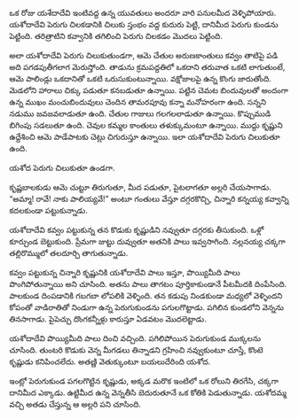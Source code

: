 ﻿ఒక రోజు యశేదాదేవి ఇంటివద్ద ఉన్న యువతులు అందరూ వారి పనులమీద వెళ్ళిపోయారు. యశోదాదేవి పెరుగు చిలకడానికి చిలుకు స్తంభం వద్ద కుదురు పెట్టి, దానిమీద పెరుగు కుండను పెట్టింది. తరిత్రాటిని కవ్వానికి తగిలించి పెరుగు చిలకడం మొదలు పెట్టింది. 

అలా యశోదాదేవి పెరుగు చిలుకుతుండగా, ఆమె చేతుల అరుణకాంతులు కవ్వం తాటిపై పడి అది పగడపుతీగలాగ మెరుస్తోంది. తాడును క్రమపద్దతిలో ఒకదాని తరువాత ఒకటి లాగుతుంటే, ఆమె పాలిండ్లు ఒకదానితో ఒకటి ఒరుసుకుంటున్నాయి. వక్షోజాలపై ఉన్న కొంగు జారుతోంది. మెడలోని హారాలు చిక్కు పడుతూ కనబడుతూ ఉన్నాయి. పట్టిన చెమట బిందువులతో అందంగా ఉన్న ముఖం మంచుబిందువులు చెందిన తామరపూవు కన్నా మనోహరంగా ఉంది. సన్నని నడుము జవజవలాడుతూ ఉంది. చేతుల గాజులు గలగలలాడుతూ ఉన్నాయి. కొప్పుముడి బిగింపు సడలుతూ ఉంది. చెవుల కమ్మల కాంతులు తళుక్కుమంటూ ఉన్నాయి. ముద్దు కృష్ణుని ఉద్దేశించి ఆమె పాడేపాటకు చెట్లు చిగురుస్తూ ఉన్నాయి. ఇలా యశోదాదేవి పెరుగు చిలుకుతూ ఉంది. 

యశోద పెరుగు చిలుకుతూ ఉండగా. 

కృష్ణబాలకుడు ఆమె చుట్టూ తిరుగుతూ, మీద పడుతూ, పైటలాగతూ అల్లరి చేయసాగాడు. “అమ్మా! రావే! నాకు పాలియ్యవే!” అంటూ గంతులు వేస్తూ దగ్గరకొచ్చి, చిన్నారి కన్నయ్య కవ్వాన్ని కదలకుండా పట్టుకున్నాడు. 

యశోదాదేవి కవ్వం పట్టుకున్న తన కొడుకు కృష్ణుడిని నవ్వుతూ దగ్గరకు తీసుకుంది. ఒళ్లో కూర్చుండ బెట్టుకుంది. ప్రేమగా జుట్టు దువ్వుతూ అతనికి పాలు ఇవ్వసాగింది. నల్లనయ్య చక్కగా తల్లిరొమ్ములో తలదూర్చి తాగుతున్నాడు. 

కవ్వం పట్టుకున్న చిన్నారి కృష్ణునికి యశోదాదేవి పాలు ఇస్తూ, పొయ్యిమీది పాలు పొంగిపోతున్నాయి అని చూసింది. అతను పాలు తాగటం పూర్తికాకుండానే పీటమీదకి దింపేసింది. పాలకుండ దింపడానికి గబగబా లోపలికి వెళ్ళింది. తన కడుపు నిండకుండా మధ్యలో వెళ్ళిందని కోపంతో వాడిరాతితో నిండుగా ఉన్న పెరుగుకుండను పగులగొట్టాడు. పగిలిన కుండలోని వెన్నను తినసాగాడు. పైపెచ్చు దొంగకన్నీళ్లు కారుస్తూ ఏడవటం మొదలెట్టాడు. 

యశోదాదేవి పొయ్యిమీది పాలు దించి వచ్చింది. పగిలిపోయిన పెరుగుకుండ ముక్కలను చూసింది. తుంటరి కొడుకు వెన్న మీగడలు తిన్నాడని గ్రహించి నవ్వుకుంటూ చూస్తే, కొంటె కృష్ణుడు కనిపించలేదు. అతణ్ణి వెతుక్కుంటూ బయలుదేరింది యశోద. 

ఇంట్లో పెరుగుకుండ పగలగొట్టిన కృష్ణుడు, అక్కడ మరొక ఇంటిలో ఒక రోలుని తిరగేసి, చక్కగా దానిమీద ఎక్కాడు. ఉట్టిమీద ఉన్న వెన్నతీసి బెదురుతూనే ఒక కోతికి పెడుతున్నాడు. యశోదమ్మ వచ్చి అతడు చేస్తున్న ఆ అల్లరి పని చూసింది. 

